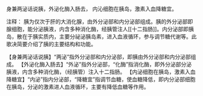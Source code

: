 身兼两泌话说胰，外泌化酶入肠去，
内沁细胞在胰岛，激素入血降糖宜。

注释：
胰为仅次于肝的大消化腺，由外分泌部和内分泌部组成。胰的外分泌部即腺细胞，能分泌胰液，内含多种消化酶，经胰管注人[[十二指肠]]。内分泌部即胰岛，散在于胰实质内，主要分祕泌胰岛素，进入血液循环，参与调节糖代谢等。此歌决简要介绍了胰的主要结构和功能。

【身兼两泌话说胰】“两泌”指外分泌部和内分泌部，即胰由外分泌部和内分泌部组成。
【外泌化酶入肠去】“外泌”指外分泌部，“化酶”指消化酶，即外分泌部分泌胰液，内含多种消化酶，（经胰管）注入十二指肠。
【内泌细胞在胰岛，激素入血降糖宜】“内泌”指内分泌部，“降糖宜”指调节血糖，使血糖降低，即内分泌部细胞在胰岛，分泌的激素进人血液循环，主要有降低血糖等作用。